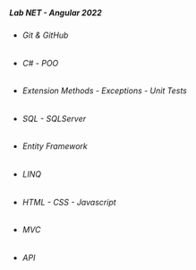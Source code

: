 <h5> Lab NET - Angular 2022 </h5>

 <ul>
    <li>
      <h6>Git & GitHub</h6>      
    </li>
    <li>
      <h6>C# - POO</h6>      
    </li>
    <li>
      <h6>Extension Methods - Exceptions - Unit Tests</h6>      
    </li>
    <li>
      <h6>SQL - SQLServer</h6>      
    </li>
    <li>
      <h6>Entity Framework</h6>      
    </li>
    <li>
      <h6>LINQ</h6>      
    </li>
    <li>
      <h6>HTML - CSS - Javascript</h6>      
    </li>    
    <li>
      <h6>MVC</h6>      
    </li>
    <li>
      <h6>API</h6>      
    </li>
</ul>
